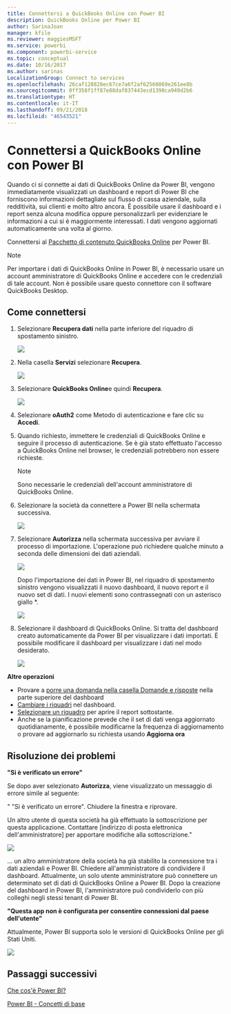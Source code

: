 ```yaml
---
title: Connettersi a QuickBooks Online con Power BI
description: QuickBooks Online per Power BI
author: SarinaJoan
manager: kfile
ms.reviewer: maggiesMSFT
ms.service: powerbi
ms.component: powerbi-service
ms.topic: conceptual
ms.date: 10/16/2017
ms.author: sarinas
LocalizationGroup: Connect to services
ms.openlocfilehash: 26caf128828ec67ce7a6f2af62560869e261ee8b
ms.sourcegitcommit: 0ff358f1ff87e88daf837443ecd1398ca949d2b6
ms.translationtype: HT
ms.contentlocale: it-IT
ms.lasthandoff: 09/21/2018
ms.locfileid: "46543521"
---
```

# <a name="connect-to-quickbooks-online-with-power-bi"></a>Connettersi a QuickBooks Online con Power BI
Quando ci si connette ai dati di QuickBooks Online da Power BI, vengono immediatamente visualizzati un dashboard e report di Power BI che forniscono informazioni dettagliate sul flusso di cassa aziendale, sulla redditività, sui clienti e molto altro ancora. È possibile usare il dashboard e i report senza alcuna modifica oppure personalizzarli per evidenziare le informazioni a cui si è maggiormente interessati. I dati vengono aggiornati automaticamente una volta al giorno.

Connettersi al [Pacchetto di contenuto QuickBooks Online](https://dxt.powerbi.com/getdata/services/quickbooks-online) per Power BI.

>[!NOTE]
>Per importare i dati di QuickBooks Online in Power BI, è necessario usare un account amministratore di QuickBooks Online e accedere con le credenziali di tale account. Non è possibile usare questo connettore con il software QuickBooks Desktop. 

## <a name="how-to-connect"></a>Come connettersi
1. Selezionare **Recupera dati** nella parte inferiore del riquadro di spostamento sinistro.
   
   ![](media/service-connect-to-quickbooks-online/pbi_getdata.png) 
2. Nella casella **Servizi** selezionare **Recupera**.
   
   ![](media/service-connect-to-quickbooks-online/pbi_getservices.png) 
3. Selezionare **QuickBooks Online**e quindi **Recupera**.
   
   ![](media/service-connect-to-quickbooks-online/qbo.png)
4. Selezionare **oAuth2** come Metodo di autenticazione e fare clic su **Accedi**. 
5. Quando richiesto, immettere le credenziali di QuickBooks Online e seguire il processo di autenticazione. Se è già stato effettuato l'accesso a QuickBooks Online nel browser, le credenziali potrebbero non essere  richieste.
   >[!NOTE]
   >Sono necessarie le credenziali dell'account amministratore di QuickBooks Online.
6. Selezionare la società da connettere a Power BI nella schermata successiva.
   
   ![](media/service-connect-to-quickbooks-online/pbi_qbo_almost.png)
7. Selezionare **Autorizza** nella schermata successiva per avviare il processo di importazione. L'operazione può richiedere qualche minuto a seconda delle dimensioni dei dati aziendali. 
   
   ![](media/service-connect-to-quickbooks-online/pbi_qbo_authorizesm.png)
   
   Dopo l'importazione dei dati in Power BI, nel riquadro di spostamento sinistro vengono visualizzati il nuovo dashboard, il nuovo report e il nuovo set di dati. I nuovi elementi sono contrassegnati con un asterisco giallo \*.
   
   ![](media/service-connect-to-quickbooks-online/pbi_qbo_leftnavnew.png)
8. Selezionare il dashboard di QuickBooks Online. Si tratta del dashboard creato automaticamente da Power BI per visualizzare i dati importati. È possibile modificare il dashboard per visualizzare i dati nel modo desiderato. 
   
   ![](media/service-connect-to-quickbooks-online/pbi_qbo_dash.png)

**Altre operazioni**

* Provare a [porre una domanda nella casella Domande e risposte](consumer/end-user-q-and-a.md) nella parte superiore del dashboard
* [Cambiare i riquadri](service-dashboard-edit-tile.md) nel dashboard.
* [Selezionare un riquadro](consumer/end-user-tiles.md) per aprire il report sottostante.
* Anche se la pianificazione prevede che il set di dati venga aggiornato quotidianamente, è possibile modificarne la frequenza di aggiornamento o provare ad aggiornarlo su richiesta usando **Aggiorna ora**

## <a name="troubleshooting"></a>Risoluzione dei problemi
**"Si è verificato un errore"**

Se dopo aver selezionato **Autorizza**, viene visualizzato un messaggio di errore simile al seguente:

" "Si è verificato un errore". Chiudere la finestra e riprovare.

Un altro utente di questa società ha già effettuato la sottoscrizione per questa applicazione. Contattare [indirizzo di posta elettronica dell'amministratore] per apportare modifiche alla sottoscrizione."

![](media/service-connect-to-quickbooks-online/pbi_qbo_oopssm.png)

... un altro amministratore della società ha già stabilito la connessione tra i dati aziendali e Power BI. Chiedere all'amministratore di condividere il dashboard. Attualmente, un solo utente amministratore può connettere un determinato set di dati di QuickBooks Online a Power BI. Dopo la creazione del dashboard in Power BI, l'amministratore può condividerlo con più colleghi negli stessi tenant di Power BI.

**"Questa app non è configurata per consentire connessioni dal paese dell'utente"**

Attualmente, Power BI supporta solo le versioni di QuickBooks Online per gli Stati Uniti. 

![](media/service-connect-to-quickbooks-online/pbi_qbo_countrynotsupported.png)

## <a name="next-steps"></a>Passaggi successivi
[Che cos'è Power BI?](power-bi-overview.md)

[Power BI - Concetti di base](consumer/end-user-basic-concepts.md)

